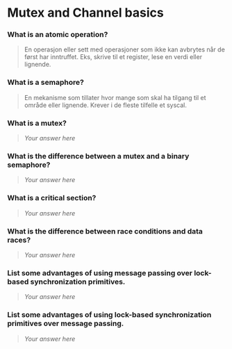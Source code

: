 # Mutex and Channel basics

### What is an atomic operation?
> En operasjon eller sett med operasjoner som ikke kan avbrytes når de først har inntruffet. Eks, skrive til et register, lese en verdi eller lignende. 

### What is a semaphore?
> En mekanisme som tillater hvor mange som skal ha tilgang til et område eller lignende. Krever i de fleste tilfelle et syscal. 

### What is a mutex?
> *Your answer here*

### What is the difference between a mutex and a binary semaphore?
> *Your answer here*

### What is a critical section?
> *Your answer here*

### What is the difference between race conditions and data races?
 > *Your answer here*

### List some advantages of using message passing over lock-based synchronization primitives.
> *Your answer here*

### List some advantages of using lock-based synchronization primitives over message passing.
> *Your answer here*
